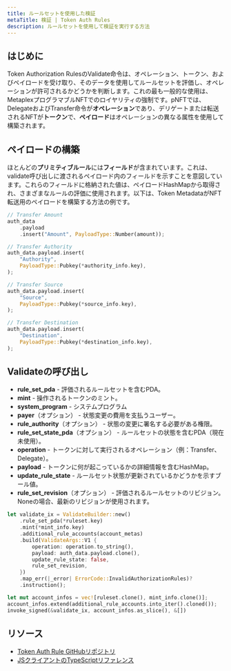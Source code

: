 ```yaml
---
title: ルールセットを使用した検証
metaTitle: 検証 | Token Auth Rules
description: ルールセットを使用して検証を実行する方法
---
```


## はじめに
Token Authorization RulesのValidate命令は、オペレーション、トークン、およびペイロードを受け取り、そのデータを使用してルールセットを評価し、オペレーションが許可されるかどうかを判断します。これの最も一般的な使用は、MetaplexプログラマブルNFTでのロイヤリティの強制です。pNFTでは、DelegateおよびTransfer命令が**オペレーション**であり、デリゲートまたは転送されるNFTが**トークン**で、**ペイロード**はオペレーションの異なる属性を使用して構築されます。

## ペイロードの構築
ほとんどの**プリミティブルール**には**フィールド**が含まれています。これは、validate呼び出しに渡されるペイロード内のフィールドを示すことを意図しています。これらのフィールドに格納された値は、ペイロードHashMapから取得され、さまざまなルールの評価に使用されます。以下は、Token MetadataがNFT転送用のペイロードを構築する方法の例です。

```rust
// Transfer Amount
auth_data
    .payload
    .insert("Amount", PayloadType::Number(amount));

// Transfer Authority
auth_data.payload.insert(
    "Authority",
    PayloadType::Pubkey(*authority_info.key),
);

// Transfer Source
auth_data.payload.insert(
    "Source",
    PayloadType::Pubkey(*source_info.key),
);

// Transfer Destination
auth_data.payload.insert(
    "Destination",
    PayloadType::Pubkey(*destination_info.key),
);
```

## Validateの呼び出し
- **rule_set_pda** - 評価されるルールセットを含むPDA。
- **mint** - 操作されるトークンのミント。
- **system_program** - システムプログラム
- **payer**（オプション） - 状態変更の費用を支払うユーザー。
- **rule_authority**（オプション） - 状態の変更に署名する必要がある権限。
- **rule_set_state_pda**（オプション） - ルールセットの状態を含むPDA（現在未使用）。
- **operation** - トークンに対して実行されるオペレーション（例：Transfer、Delegate）。
- **payload** - トークンに何が起こっているかの詳細情報を含むHashMap。
- **update_rule_state** - ルールセット状態が更新されているかどうかを示すブール値。
- **rule_set_revision**（オプション） - 評価されるルールセットのリビジョン。Noneの場合、最新のリビジョンが使用されます。

```rust
let validate_ix = ValidateBuilder::new()
    .rule_set_pda(*ruleset.key)
    .mint(*mint_info.key)
    .additional_rule_accounts(account_metas)
    .build(ValidateArgs::V1 {
        operation: operation.to_string(),
        payload: auth_data.payload.clone(),
        update_rule_state: false,
        rule_set_revision,
    })
    .map_err(|_error| ErrorCode::InvalidAuthorizationRules)?
    .instruction();

let mut account_infos = vec![ruleset.clone(), mint_info.clone()];
account_infos.extend(additional_rule_accounts.into_iter().cloned());
invoke_signed(&validate_ix, account_infos.as_slice(), &[])
```

## リソース

- [Token Auth Rule GitHubリポジトリ](https://github.com/metaplex-foundation/mpl-token-auth-rules)
- [JSクライアントのTypeScriptリファレンス](https://mpl-token-auth-rules.typedoc.metaplex.com/)